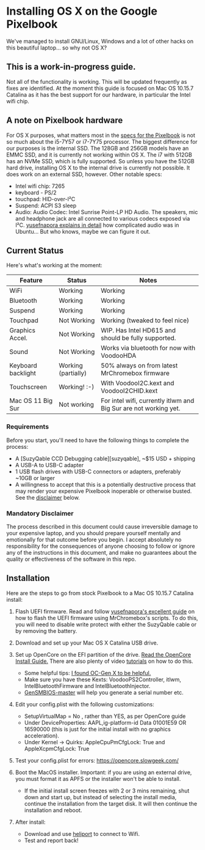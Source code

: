 # Installing OS X on the Google Pixelbook
We've managed to install GNU/Linux, Windows and a lot of other hacks on this beautiful laptop... so why not OS X? 

## This is a work-in-progress guide.
Not all of the functionality is working. This will be updated frequently as fixes are identified. At the moment this guide is focused on Mac OS 10.15.7 Catalina as it has the best support for our hardware, in particular the Intel wifi chip.

## A note on Pixelbook hardware
For OS X purposes, what matters most in the [specs for the Pixelbook](https://support.google.com/pixelbook/answer/7504948?hl=en) is not so much about the i5-7Y57 or i7-7Y75 processor. The biggest difference for our purposes is the internal SSD. The 128GB and 256GB models have an EMMC SSD, and it is currently not working within OS X. The i7 with 512GB has an NVMe SSD, which is fully supported. So unless you have the 512GB hard drive, installing OS X to the internal drive is currently not possible. It does work on an external SSD, however. Other notable specs:
-  Intel wifi chip: 7265
-  keyboard - PS/2
-  touchpad: HID-over-I²C
-  Suspend: ACPI S3 sleep
-  Audio: Audio Codec: Intel Sunrise Point-LP HD Audio. The speakers, mic and headphone jack are all connected to various codecs exposed via I²C. [yusefnapora explains in detail](https://github.com/yusefnapora/pixelbook-linux/blob/master/README.md#switching-audio-outputs--inputs) how complicated audio was in Ubuntu... But who knows, maybe we can figure it out.

## Current Status

Here's what's working at the moment:

| Feature            | Status               | Notes                                                             |
|--------------------|----------------------|-------------------------------------------------------------------|
| WiFi               | Working              | Working                                                           |
| Bluetooth          | Working              | Working                                                           |
| Suspend            | Working              | Working                                                           |
| Touchpad           | Not Working          | Working (tweaked to feel nice)                                    |
| Graphics Accel.    | Not Working          | WIP. Has Intel HD615 and should be fully supported.               |
| Sound              | Not Working          | Works via bluetooth for now with VoodooHDA                        |
| Keyboard backlight | Working (partially)  | 50% always on from latest MrChromebox firmware                    |
| Touchscreen        | Working! :-)         | With VoodooI2C.kext and VoodooI2CHID.kext                         |
| Mac OS 11 Big Sur  | Not working          | For intel wifi, currently itlwm and Big Sur are not working yet.  |


### Requirements

Before you start, you'll need to have the following things to complete the process:

- A [SuzyQable CCD Debugging cable][suzyqable], ~$15 USD + shipping
- A USB-A to USB-C adapter
- 1 USB flash drives with USB-C connectors or adapters, preferably ~10GB or larger
- A willingness to accept that this is a potentially destructive process that may render your
  expensive Pixelbook inoperable or otherwise busted. See the [disclaimer](#disclaimer) below.

### Mandatory Disclaimer

The process described in this document could cause irreversible damage to your expensive laptop, and
you should prepare yourself mentally and emotionally for that outcome before you begin. I accept absolutely no responsibility for the consequences of anyone choosing to follow or ignore any of the instructions in this document, and make no guarantees about the quality or effectiveness of the
software in this repo.

## Installation

Here are the steps to go from stock Pixelbook to a Mac OS 10.15.7 Catalina install:

1. Flash UEFI firmware. Read and follow [yusefnapora's excellent guide](https://github.com/yusefnapora/pixelbook-linux) on how to flash the UEFI firmware using MrChromebox's scripts. To do this, you will need to disable write protect with either the SuzyQable cable or by removing the battery. 
2. Download and set up your Mac OS X Catalina USB drive. 
3. Set up OpenCore on the EFI partition of the drive. [Read the OpenCore Install Guide.](https://dortania.github.io/) There are also plenty of video [tutorials](https://www.youtube.com/watch?v=jqg7MX3FS7M) on how to do this.
    - Some helpful tips: [I found OC-Gen X to be helpful.](https://github.com/Pavo-IM/OC-Gen-X) 
    - Make sure you have these Kexts: VoodooPS2Controller, itlwm, IntelBluetoothFirmware and IntelBluetoothInjector. 
    - [GenSMBIOS-master](https://github.com/corpnewt/GenSMBIOS) will help you generate a serial number etc.
4. Edit your config.plist with the following customizations:
    - SetupVirtualMap = No , rather than YES, as per OpenCore guide
    - Under DeviceProperties: AAPL,ig-platform-id    Data   01001E59 OR 16590000 (this is just for the initial install with no graphics acceleration). 
     - Under Kernel -> Quirks: AppleCpuPmCfgLock: True and AppleXcpmCfgLock: True
    
5. Test your config.plist for errors: https://opencore.slowgeek.com/

6. Boot the MacOS installer. Important: if you are using an external drive, you must format it as APFS or the installer won't be able to install.
    - If the initial install screen freezes with 2 or 3 mins remaining, shut down and start up, but instead of selecting the install media, continue the installation from the target disk. It will then continue the installation and reboot.

7. After install: 
    - Download and use [heliport](https://openintelwireless.github.io/HeliPort) to connect to Wifi.
    - Test and report back!




